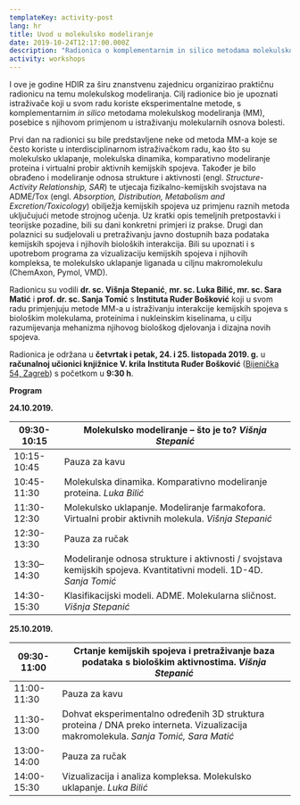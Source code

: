 ```yaml
---
templateKey: activity-post
lang: hr
title: Uvod u molekulsko modeliranje
date: 2019-10-24T12:17:00.000Z
description: "Radionica o komplementarnim in silico metodama molekulskog modeliranja"
activity: workshops
---
```

I ove je godine HDIR za širu znanstvenu zajednicu organizirao praktičnu radionicu na temu molekulskog modeliranja. Cilj radionice bio je upoznati istraživače koji u svom radu koriste eksperimentalne metode, s komplementarnim *in silico* metodama molekulskog modeliranja (MM), posebice s njihovom primjenom u istraživanju molekularnih osnova bolesti.

Prvi dan na radionici su bile predstavljene neke od metoda MM-a koje se često koriste u interdisciplinarnom istraživačkom radu, kao što su molekulsko uklapanje, molekulska dinamika, komparativno modeliranje proteina i virtualni probir aktivnih kemijskih spojeva. Također je bilo obrađeno i modeliranje odnosa strukture i aktivnosti (engl. *Structure-Activity Relationship, SAR*) te utjecaja fizikalno-kemijskih svojstava na ADME/Tox (engl. *Absorption, Distribution, Metabolism and Excretion/Toxicology*) obilježja kemijskih spojeva uz primjenu raznih metoda uključujući metode strojnog učenja. Uz kratki opis temeljnih pretpostavki i teorijske pozadine, bili su dani konkretni primjeri iz prakse. Drugi dan polaznici su sudjelovali u pretraživanju javno dostupnih baza podataka kemijskih spojeva i njihovih bioloških interakcija. Bili su upoznati i s upotrebom programa za vizualizaciju kemijskih spojeva i njihovih kompleksa, te molekulsko uklapanje liganada u ciljnu makromolekulu (ChemAxon, Pymol, VMD).

Radionicu su vodili **dr. sc. Višnja Stepanić**, **mr. sc. Luka Bilić, mr. sc. Sara Matić** i **prof. dr. sc. Sanja Tomić** s **Instituta Ruđer Bošković** koji u svom radu primjenjuju metode MM-a u istraživanju interakcije kemijskih spojeva s biološkim molekulama, proteinima i nukleinskim kiselinama, u cilju razumijevanja mehanizma njihovog biološkog djelovanja i dizajna novih spojeva.

Radionica je održana u **četvrtak i petak, 24. i 25. listopada 2019. g.** u **računalnoj učionici knjižnice V. krila** **Instituta Ruđer Bošković** ([Bijenička 54, Zagreb](https://www.irb.hr/O-IRB-u/Kontaktirajte-nas/Informacije-za-posjetitelje)) s početkom u **9:30 h**.

**Program**

**24.10.2019.**

| 09:30-10:15     | Molekulsko modeliranje – što je to? *Višnja Stepanić*                                                                                |
| --------------- | ------------------------------------------------------------------------------------------------------------------------------------ |
| 10:15-10:45     | Pauza za kavu                                                                                                                        |
| 10:45-11:30     | Molekulska dinamika. Komparativno modeliranje proteina. *Luka Bilić*                                                                 |
| 11:30-12:30     | Molekulsko uklapanje. Modeliranje farmakofora. Virtualni probir aktivnih molekula. *Višnja Stepanić*                                 |
| 12:30-13:30     | Pauza za ručak                                                                                                                       |
| 13:30–14:30     | Modeliranje odnosa strukture i aktivnosti / svojstava kemijskih spojeva. Kvantitativni modeli. 1D-4D. *Sanja Tomić*                  |
| 14:30-15:30     | Klasifikacijski modeli. ADME. Molekularna sličnost. *Višnja Stepanić*                                                                |


**25.10.2019.**

| 09:30-11:00     | Crtanje kemijskih spojeva i pretraživanje baza podataka s biološkim aktivnostima. *Višnja Stepanić*                                  |
| --------------- | ------------------------------------------------------------------------------------------------------------------------------------ |
| 11:00-11:30     | Pauza za kavu                                                                                                                        |
| 11:30-13:00     | Dohvat eksperimentalno određenih 3D struktura proteina / DNA preko interneta. Vizualizacija makromolekula. *Sanja Tomić, Sara Matić* |
| 13:00-14:00     | Pauza za ručak                                                                                                                       |
| 14:00-15:30     | Vizualizacija i analiza kompleksa. Molekulsko uklapanje. *Luka Bilić*                                                                |